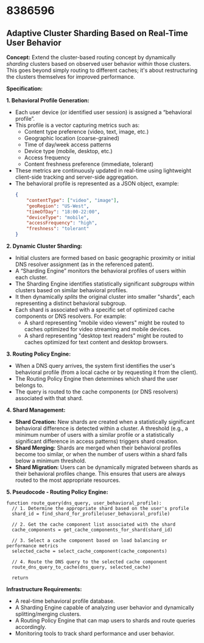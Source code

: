 # 8386596

## Adaptive Cluster Sharding Based on Real-Time User Behavior

**Concept:** Extend the cluster-based routing concept by dynamically *sharding* clusters based on observed user behavior *within* those clusters. This goes beyond simply routing to different caches; it's about restructuring the clusters themselves for improved performance.

**Specification:**

**1. Behavioral Profile Generation:**

*   Each user device (or identified user session) is assigned a “behavioral profile”.
*   This profile is a vector capturing metrics such as:
    *   Content type preference (video, text, image, etc.)
    *   Geographic location (coarse-grained)
    *   Time of day/week access patterns
    *   Device type (mobile, desktop, etc.)
    *   Access frequency
    *   Content freshness preference (immediate, tolerant)
*   These metrics are continuously updated in real-time using lightweight client-side tracking and server-side aggregation.
*   The behavioral profile is represented as a JSON object, example:
    ```json
    {
        "contentType": ["video", "image"],
        "geoRegion": "US-West",
        "timeOfDay": "18:00-22:00",
        "deviceType": "mobile",
        "accessFrequency": "high",
        "freshness": "tolerant"
    }
    ```

**2. Dynamic Cluster Sharding:**

*   Initial clusters are formed based on basic geographic proximity or initial DNS resolver assignment (as in the referenced patent).
*   A “Sharding Engine” monitors the behavioral profiles of users within each cluster.
*   The Sharding Engine identifies statistically significant *subgroups* within clusters based on similar behavioral profiles.
*   It then dynamically *splits* the original cluster into smaller "shards", each representing a distinct behavioral subgroup.
*   Each shard is associated with a specific set of optimized cache components or DNS resolvers.  For example:
    *   A shard representing "mobile video viewers" might be routed to caches optimized for video streaming and mobile devices.
    *   A shard representing "desktop text readers" might be routed to caches optimized for text content and desktop browsers.

**3. Routing Policy Engine:**

*   When a DNS query arrives, the system first identifies the user's behavioral profile (from a local cache or by requesting it from the client).
*   The Routing Policy Engine then determines which shard the user belongs to.
*   The query is routed to the cache components (or DNS resolvers) associated with that shard.

**4. Shard Management:**

*   **Shard Creation:** New shards are created when a statistically significant behavioral difference is detected within a cluster. A threshold (e.g., a minimum number of users with a similar profile or a statistically significant difference in access patterns) triggers shard creation.
*   **Shard Merging:** Shards are merged when their behavioral profiles become too similar, or when the number of users within a shard falls below a minimum threshold.
*   **Shard Migration:** Users can be dynamically migrated between shards as their behavioral profiles change. This ensures that users are always routed to the most appropriate resources.

**5. Pseudocode - Routing Policy Engine:**

```pseudocode
function route_query(dns_query, user_behavioral_profile):
  // 1. Determine the appropriate shard based on the user's profile
  shard_id = find_shard_for_profile(user_behavioral_profile)

  // 2. Get the cache component list associated with the shard
  cache_components = get_cache_components_for_shard(shard_id)

  // 3. Select a cache component based on load balancing or performance metrics
  selected_cache = select_cache_component(cache_components)

  // 4. Route the DNS query to the selected cache component
  route_dns_query_to_cache(dns_query, selected_cache)

  return
```

**Infrastructure Requirements:**

*   A real-time behavioral profile database.
*   A Sharding Engine capable of analyzing user behavior and dynamically splitting/merging clusters.
*   A Routing Policy Engine that can map users to shards and route queries accordingly.
*   Monitoring tools to track shard performance and user behavior.